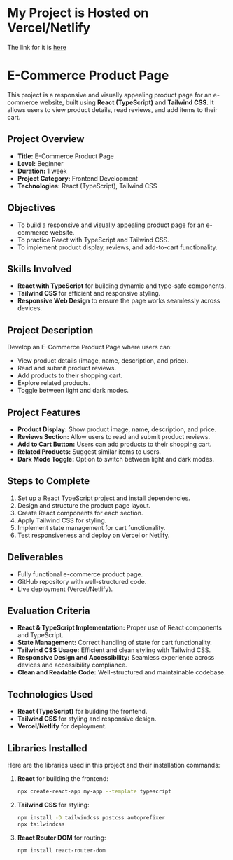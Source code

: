 # My Project is Hosted on Vercel/Netlify  
The link for it is [here](https://e-commerce-product-page-sooty.vercel.app/)

# E-Commerce Product Page  

This project is a responsive and visually appealing product page for an e-commerce website, built using **React (TypeScript)** and **Tailwind CSS**. It allows users to view product details, read reviews, and add items to their cart.  

## Project Overview  

- **Title:** E-Commerce Product Page  
- **Level:** Beginner  
- **Duration:** 1 week  
- **Project Category:** Frontend Development  
- **Technologies:** React (TypeScript), Tailwind CSS  

## Objectives  

- To build a responsive and visually appealing product page for an e-commerce website.  
- To practice React with TypeScript and Tailwind CSS.  
- To implement product display, reviews, and add-to-cart functionality.  

## Skills Involved  

- **React with TypeScript** for building dynamic and type-safe components.  
- **Tailwind CSS** for efficient and responsive styling.  
- **Responsive Web Design** to ensure the page works seamlessly across devices.  

## Project Description  

Develop an E-Commerce Product Page where users can:  
- View product details (image, name, description, and price).  
- Read and submit product reviews.  
- Add products to their shopping cart.  
- Explore related products.  
- Toggle between light and dark modes.  

## Project Features  

- **Product Display:** Show product image, name, description, and price.  
- **Reviews Section:** Allow users to read and submit product reviews.  
- **Add to Cart Button:** Users can add products to their shopping cart.  
- **Related Products:** Suggest similar items to users.  
- **Dark Mode Toggle:** Option to switch between light and dark modes.  

## Steps to Complete  

1. Set up a React TypeScript project and install dependencies.  
2. Design and structure the product page layout.  
3. Create React components for each section.  
4. Apply Tailwind CSS for styling.  
5. Implement state management for cart functionality.  
6. Test responsiveness and deploy on Vercel or Netlify.  

## Deliverables  

- Fully functional e-commerce product page.  
- GitHub repository with well-structured code.  
- Live deployment (Vercel/Netlify).  

## Evaluation Criteria  

- **React & TypeScript Implementation:** Proper use of React components and TypeScript.  
- **State Management:** Correct handling of state for cart functionality.  
- **Tailwind CSS Usage:** Efficient and clean styling with Tailwind CSS.  
- **Responsive Design and Accessibility:** Seamless experience across devices and accessibility compliance.  
- **Clean and Readable Code:** Well-structured and maintainable codebase.  

## Technologies Used  

- **React (TypeScript)** for building the frontend.  
- **Tailwind CSS** for styling and responsive design.  
- **Vercel/Netlify** for deployment.  

## Libraries Installed  

Here are the libraries used in this project and their installation commands:  

1. **React** for building the frontend:  
   ```bash  
   npx create-react-app my-app --template typescript  
   ```
2. **Tailwind CSS** for styling:  
   ```bash  
   npm install -D tailwindcss postcss autoprefixer  
   npx tailwindcss 
   ```
3. **React Router DOM** for routing:  
   ```bash  
   npm install react-router-dom  

  ```

  